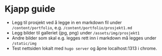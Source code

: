 # Kjapp guide
- Legg til prosjekt ved å legge in en markdown fil under `/content/portfolio`, e.g. `/content/portfolio/prosjekt1.md`
- Legg bilder til galleriet (jpg, png) under `/assets/img/prosjekt1`
- Andre bilder som skal e.g. legges rett inn i markdown må legges under `/static/img`
- Test nettsiden lokalt med `hugo server` og åpne localhost:1313 i chrome.